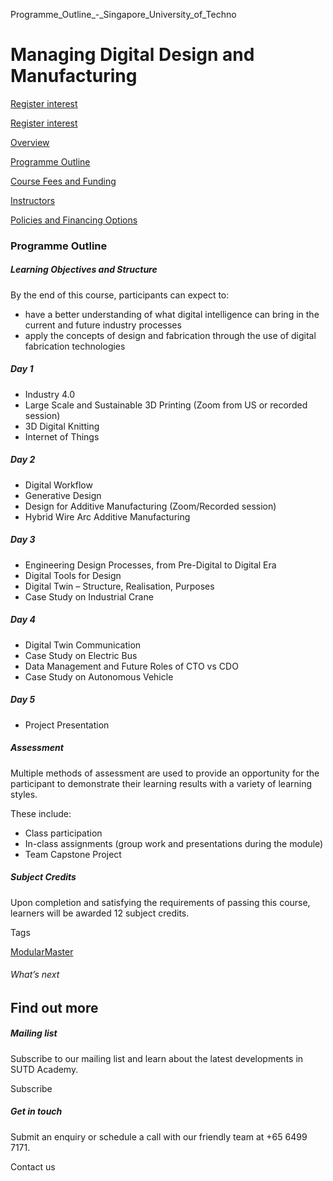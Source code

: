 Programme_Outline_-_Singapore_University_of_Techno



Managing Digital Design and Manufacturing
=========================================

[Register interest](/admissions/academy/modular-master/register-your-interest-modularmaster-certificate-in-technology-and-management/)

[Register interest](/admissions/academy/modular-master/register-your-interest-modularmaster-certificate-in-technology-and-management/)

[Overview](/course/managing-digital-design-and-manufacturing/#tabs)

[Programme Outline](/course/managing-digital-design-and-manufacturing/programme-outline/#tabs)

[Course Fees and Funding](/course/managing-digital-design-and-manufacturing/course-fees-and-funding/#tabs)

[Instructors](/course/managing-digital-design-and-manufacturing/instructors/#tabs)

[Policies and Financing Options](/course/managing-digital-design-and-manufacturing/policies-and-financing-options/#tabs)

### Programme Outline

##### **Learning Objectives and Structure**

By the end of this course, participants can expect to:

* have a better understanding of what digital intelligence can bring in the current and future industry processes
* apply the concepts of design and fabrication through the use of digital fabrication technologies

##### Day 1

* Industry 4.0
* Large Scale and Sustainable 3D Printing (Zoom from US or recorded session)
* 3D Digital Knitting
* Internet of Things

##### Day 2

* Digital Workflow
* Generative Design
* Design for Additive Manufacturing (Zoom/Recorded session)
* Hybrid Wire Arc Additive Manufacturing

##### Day 3

* Engineering Design Processes, from Pre-Digital to Digital Era
* Digital Tools for Design
* Digital Twin – Structure, Realisation, Purposes
* Case Study on Industrial Crane

##### Day 4

* Digital Twin Communication
* Case Study on Electric Bus
* Data Management and Future Roles of CTO vs CDO
* Case Study on Autonomous Vehicle

##### Day 5

* Project Presentation

##### **Assessment**

Multiple methods of assessment are used to provide an opportunity for the participant to demonstrate their learning results with a variety of learning styles.

These include:

* Class participation
* In-class assignments (group work and presentations during the module)
* Team Capstone Project

##### **Subject Credits**

Upon completion and satisfying the requirements of passing this course, learners will be awarded 12 subject credits.

Tags

[ModularMaster](/admissions/academy/courses-and-modules/?academy-type-course=792)

###### What’s next

Find out more
-------------

##### Mailing list

Subscribe to our mailing list and learn about the latest developments in SUTD Academy.

Subscribe

##### Get in touch

Submit an enquiry or schedule a call with our friendly team at +65 6499 7171.

Contact us

